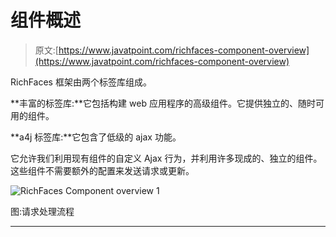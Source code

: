 # 组件概述

> 原文:[https://www.javatpoint.com/richfaces-component-overview](https://www.javatpoint.com/richfaces-component-overview)

RichFaces 框架由两个标签库组成。

**丰富的标签库:**它包括构建 web 应用程序的高级组件。它提供独立的、随时可用的组件。

**a4j 标签库:**它包含了低级的 ajax 功能。

它允许我们利用现有组件的自定义 Ajax 行为，并利用许多现成的、独立的组件。这些组件不需要额外的配置来发送请求或更新。

![RichFaces Component overview 1](../Images/a5448d02254dd25d5a7d9abb3d4019eb.png)

图:请求处理流程

* * *
